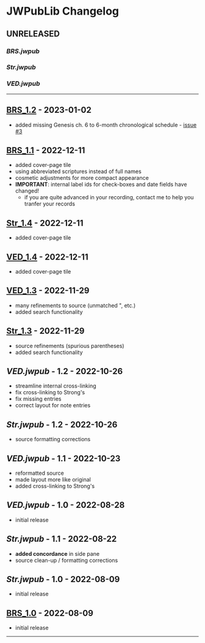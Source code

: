 # JWPubLib Changelog

## UNRELEASED

### *BRS.jwpub*

### *Str.jwpub*

### *VED.jwpub*

____
## [BRS_1.2] - 2023-01-02

- added missing Genesis ch. 6 to 6-month chronological schedule - [issue #3](https://github.com/erykjj/jwpublib/issues/3)

## [BRS_1.1] - 2022-12-11

- added cover-page tile
- using abbreviated scriptures instead of full names
- cosmetic adjustments for more compact appearance
- **IMPORTANT**: internal label ids for check-boxes and date fields have changed!
  - if you are quite advanced in your recording, contact me to help you tranfer your records

## [Str_1.4] - 2022-12-11

- added cover-page tile

## [VED_1.4] - 2022-12-11

- added cover-page tile

## [VED_1.3] - 2022-11-29

- many refinements to source (unmatched ", etc.)
- added search functionality

## [Str_1.3] - 2022-11-29

- source refinements (spurious parentheses)
- added search functionality

## *VED.jwpub* - 1.2 - 2022-10-26

- streamline internal cross-linking
- fix cross-linking to Strong's
- fix missing entries
- correct layout for note entries

## *Str.jwpub* - 1.2 - 2022-10-26

- source formatting corrections

## *VED.jwpub* - 1.1 - 2022-10-23

- reformatted source
- made layout more like original
- added cross-linking to Strong's 

## *VED.jwpub* - 1.0 - 2022-08-28

- initial release

## *Str.jwpub* - 1.1 - 2022-08-22

- **added concordance** in side pane
- source clean-up / formatting corrections

## *Str.jwpub* - 1.0 - 2022-08-09

- initial release

## [BRS_1.0] - 2022-08-09

- initial release
____
[Unreleased]: https://github.com/erykjj/jwpublib
[BRS_1.2]:https://github.com/erykjj/jwpublib/releases/tag/BRS_1.2
[BRS_1.1]:https://github.com/erykjj/jwpublib/releases/tag/BRS_1.1
[Str_1.4]:https://github.com/erykjj/jwpublib/releases/tag/Str_1.4
[VED_1.4]:https://github.com/erykjj/jwpublib/releases/tag/VED_1.4
[Str_1.3]:https://github.com/erykjj/jwpublib/releases/tag/Str_1.3
[VED_1.3]:https://github.com/erykjj/jwpublib/releases/tag/VED_1.3
[BRS_1.0]:https://github.com/erykjj/jwpublib/releases/tag/BRS_1.0